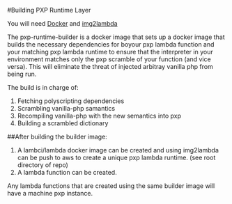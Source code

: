 #Building PXP Runtime Layer

You will need [Docker](docker.com) and [img2lambda](https://github.com/awslabs/aws-lambda-container-image-converter) 

The pxp-runtime-builder is a docker image that sets up a docker image that builds the necessary dependencies for boyour pxp lambda function and your matching pxp lambda runtime to ensure that the interpreter in your environment matches only the pxp scramble of your function (and vice versa). This will eliminate the threat of injected arbitray vanilla php from being run.

The build is in charge of:

1. Fetching polyscripting dependencies
2. Scrambling vanilla-php samantics
3. Recompiling vanilla-php with the new semantics into pxp
4. Building a scrambled dictionary


##After building the builder image:
 1. A lambci/lambda docker image can be created and using img2lambda can be push to aws to create a unique pxp lambda runtime. (see root directory of repo)
2. A lambda function can be created. 

Any lambda functions that are created using the same builder image will have a machine pxp instance.





